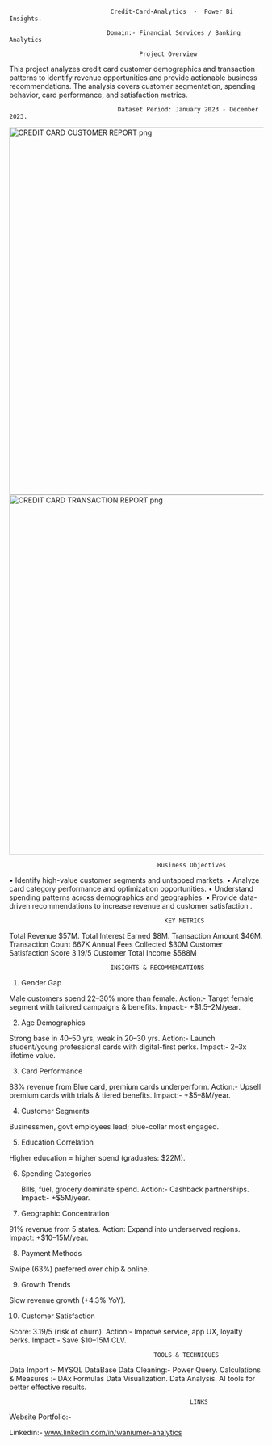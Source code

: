                                 Credit-Card-Analytics  -  Power Bi Insights.

                               Domain:- Financial Services / Banking Analytics 
                                   
                                        Project Overview
This project analyzes credit card customer demographics and transaction patterns to identify revenue opportunities and provide actionable business recommendations. The analysis covers customer segmentation, spending behavior, card performance, and satisfaction metrics.

                                  Dataset Period: January 2023 - December 2023.

<img width="1296" height="728" alt="CREDIT CARD CUSTOMER REPORT png" src="https://github.com/user-attachments/assets/bf831fae-d3b7-482a-9775-1f96034497b1" />

<img width="1263" height="713" alt="CREDIT CARD TRANSACTION REPORT png" src="https://github.com/user-attachments/assets/ad6b05bb-48fd-4c0d-91aa-126d864ac7af" />


                                             Business Objectives
                                                            
•	Identify high-value customer segments and untapped markets.
•	Analyze card category performance and optimization opportunities.
•	Understand spending patterns across demographics and geographies.
•	Provide data-driven recommendations to increase revenue and customer satisfaction   .

                                               KEY METRICS

Total Revenue	$57M.
Total Interest Earned	$8M.
Transaction Amount	$46M.
Transaction Count	667K
Annual Fees Collected	$30M
Customer Satisfaction Score	3.19/5
Customer Total Income	$588M

                                INSIGHTS & RECOMMENDATIONS

1. Gender Gap

 Male customers spend 22–30% more than female.
 Action:- Target female segment with tailored campaigns & benefits.
   Impact:-  +$1.5–2M/year.

2. Age Demographics

 Strong base in 40–50 yrs, weak in 20–30 yrs.
Action:- Launch student/young professional cards with digital-first perks.
Impact:-  2–3x lifetime value.

3. Card Performance

83% revenue from Blue card, premium cards underperform.
Action:-  Upsell premium cards with trials & tiered benefits.
Impact:-  +$5–8M/year.

4. Customer Segments

 Businessmen, govt employees lead; blue-collar most engaged.

5. Education Correlation

 Higher education = higher spend (graduates: $22M).

6. Spending Categories

    Bills, fuel, grocery dominate spend.
   Action:- Cashback partnerships.
   Impact:- +$5M/year.

7. Geographic Concentration

 91% revenue from 5 states.
Action: Expand into underserved regions.
Impact: +$10–15M/year.

8. Payment Methods

 Swipe (63%) preferred over chip & online.

9. Growth Trends

 Slow revenue growth (+4.3% YoY).

10. Customer Satisfaction

 Score: 3.19/5 (risk of churn).
Action:-  Improve service, app UX, loyalty perks.
Impact:-  Save $10–15M CLV.

                                            TOOLS & TECHNIQUES
                                 
Data Import :- MYSQL DataBase 
Data Cleaning:-  Power Query.
Calculations & Measures :- DAx Formulas
Data Visualization.
Data Analysis.
AI tools for better effective results.


                                                      LINKS 
Website Portfolio:-

Linkedin:- www.linkedin.com/in/waniumer-analytics 

